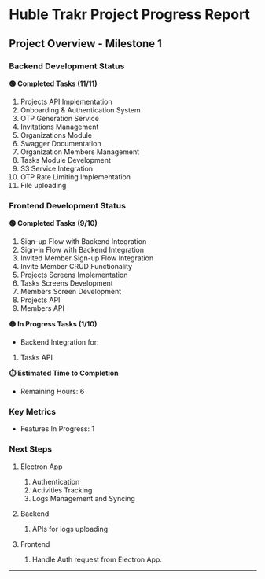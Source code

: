 # Huble Trakr Project Progress Report
## Project Overview - Milestone 1

### Backend Development Status
**🟢 Completed Tasks (11/11)**
1. Projects API Implementation
2. Onboarding & Authentication System
3. OTP Generation Service
4. Invitations Management
5. Organizations Module
6. Swagger Documentation
7. Organization Members Management
8. Tasks Module Development
9. S3 Service Integration
10. OTP Rate Limiting Implementation
11. File uploading

### Frontend Development Status
**🟢 Completed Tasks (9/10)**
1. Sign-up Flow with Backend Integration
2. Sign-in Flow with Backend Integration
3. Invited Member Sign-up Flow Integration
4. Invite Member CRUD Functionality
5. Projects Screens Implementation
6. Tasks Screens Development
7. Members Screen Development
8. Projects API
9. Members API

**🟡 In Progress Tasks (1/10)**
* Backend Integration for:
1. Tasks API 

**⏱️ Estimated Time to Completion**
* Remaining Hours: 6

### Key Metrics
* Features In Progress: 1

### Next Steps
1. Electron App
    1. Authentication
    2. Activities Tracking
    3. Logs Management and Syncing

2. Backend
    1. APIs for logs uploading

3. Frontend
    1. Handle Auth request from Electron App.
---
